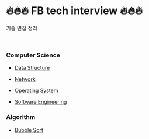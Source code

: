 # 🔥🔥🔥 FB tech interview 🔥🔥🔥

기술 면접 정리

</br>

### Computer Science
- [Data Structure](./data-structure/README.md)

- [Network](./network/README.md)

- [Operating System](./operating-system/README.md)

- [Software Engineering](./software-engineering/README.md)


### Algorithm
- [Bubble Sort](./algorithm/README.md)
